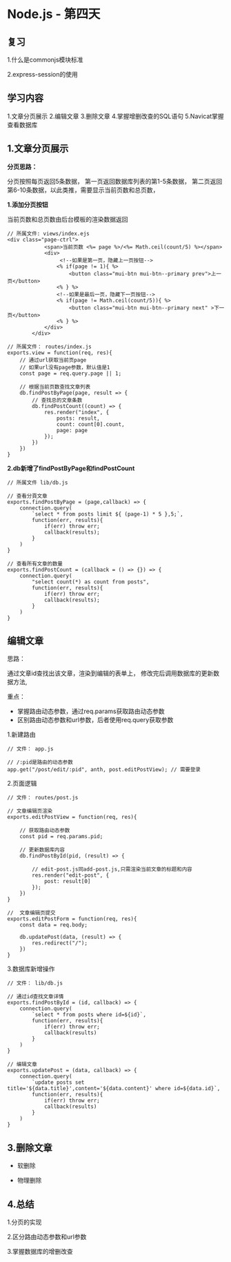 # Node.js - 第四天

## 复习

1.什么是commonjs模块标准 

2.express-session的使用

## 学习内容

1.文章分页展示
2.编辑文章
3.删除文章
4.掌握增删改查的SQL语句
5.Navicat掌握查看数据库

## 1.文章分页展示

**分页思路：**

分页按照每页返回5条数据， 第一页返回数据库列表的第1-5条数据， 第二页返回第6-10条数据，以此类推，需要显示当前页数和总页数，

**1.添加分页按钮**

当前页数和总页数由后台模板的渲染数据返回

```
// 所属文件: views/index.ejs
<div class="page-ctrl">
            <span>当前页数 <%= page %>/<%= Math.ceil(count/5) %></span>
            <div>
            	 <!--如果是第一页，隐藏上一页按钮-->
                <% if(page != 1){ %>
                    <button class="mui-btn mui-btn--primary prev">上一页</button>
                <% } %>
                <!--如果是最后一页，隐藏下一页按钮-->
                <% if(page != Math.ceil(count/5)){ %>
                    <button class="mui-btn mui-btn--primary next" >下一页</button>
                <% } %>
            </div>
        </div>
```

```
// 所属文件： routes/index.js
exports.view = function(req, res){
	// 通过url获取当前页page
    // 如果url没有page参数，默认值是1
    const page = req.query.page || 1;

    // 根据当前页数查找文章列表
    db.findPostByPage(page, result => {
        // 查找总的文章条数
        db.findPostCount((count) => {
            res.render("index", { 
                posts: result,
                count: count[0].count,
                page: page
            });
        })
    })
}
```

**2.db新增了findPostByPage和findPostCount**

```
// 所属文件 lib/db.js

// 查看分頁文章
exports.findPostByPage = (page,callback) => {
    connection.query(
        `select * from posts limit ${ (page-1) * 5 },5;`,
        function(err, results){
            if(err) throw err;
            callback(results);
        }
    )
}

// 查看所有文章的数量
exports.findPostCount = (callback = () => {}) => {
    connection.query(
        "select count(*) as count from posts",
        function(err, results){
            if(err) throw err;
            callback(results);
        }
    )
}
```



## 编辑文章

思路：

通过文章id查找出该文章，渲染到编辑的表单上， 修改完后调用数据库的更新数据方法,

重点：

- 掌握路由动态参数，通过req.params获取路由动态参数
- 区别路由动态参数和url参数，后者使用req.query获取参数

1.新建路由

```
// 文件： app.js

// /:pid是路由的动态参数
app.get("/post/edit/:pid", anth, post.editPostView); // 需要登录
```

2.页面逻辑

```
// 文件： routes/post.js

// 文章编辑页渲染
exports.editPostView = function(req, res){
	
	// 获取路由动态参数
    const pid = req.params.pid;
	
	// 更新数据库内容
    db.findPostById(pid, (result) => {
    
    	// edit-post.js同add-post.js,只需渲染当前文章的标题和内容
        res.render("edit-post", {
            post: result[0]
        });
    })
}

//  文章编辑页提交
exports.editPostForm = function(req, res){
    const data = req.body;

    db.updatePost(data, (result) => {
        res.redirect("/");
    })
}
```

3.数据库新增操作

```
// 文件： lib/db.js

// 通过id查找文章详情
exports.findPostById = (id, callback) => {
    connection.query(
        `select * from posts where id=${id}`,
        function(err, results){
            if(err) throw err;
            callback(results)
        }
    )
}

// 编辑文章
exports.updatePost = (data, callback) => {
    connection.query(
        `update posts set title='${data.title}',content='${data.content}' where id=${data.id}`,
        function(err, results){
            if(err) throw err;
            callback(results)
        }
    )
}
```



## 3.删除文章

* 软删除

* 物理删除

  

## 4.总结

1.分页的实现

2.区分路由动态参数和url参数

3.掌握数据库的增删改查
